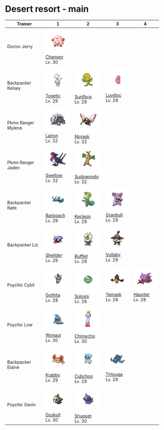 # Desert resort - main

| Trainer            | 1                                                                                                 | 2                                                                                                   | 3                                                                                                 | 4                                                                                               |
| ------------------ | ------------------------------------------------------------------------------------------------- | --------------------------------------------------------------------------------------------------- | ------------------------------------------------------------------------------------------------- | ----------------------------------------------------------------------------------------------- |
| Doctor Jerry       | ![chansey](../../img/pokemon/113.png) <br/>[Chansey](/blaze-black-wiki/pokemon/113) <br/>Lv. 30   |
| Backpacker Kelsey  | ![togetic](../../img/pokemon/176.png) <br/>[Togetic](/blaze-black-wiki/pokemon/176) <br/>Lv. 29   | ![sunflora](../../img/pokemon/192.png) <br/>[Sunflora](/blaze-black-wiki/pokemon/192) <br/>Lv. 29   | ![luvdisc](../../img/pokemon/370.png) <br/>[Luvdisc](/blaze-black-wiki/pokemon/370) <br/>Lv. 29   |
| Pkmn Ranger Mylene | ![lairon](../../img/pokemon/305.png) <br/>[Lairon](/blaze-black-wiki/pokemon/305) <br/>Lv. 32     | ![ninjask](../../img/pokemon/291.png) <br/>[Ninjask](/blaze-black-wiki/pokemon/291) <br/>Lv. 32     |
| Pkmn Ranger Jaden  | ![swellow](../../img/pokemon/277.png) <br/>[Swellow](/blaze-black-wiki/pokemon/277) <br/>Lv. 32   | ![sudowoodo](../../img/pokemon/185.png) <br/>[Sudowoodo](/blaze-black-wiki/pokemon/185) <br/>Lv. 32 |
| Backpacker Nate    | ![barboach](../../img/pokemon/339.png) <br/>[Barboach](/blaze-black-wiki/pokemon/339) <br/>Lv. 29 | ![kecleon](../../img/pokemon/352.png) <br/>[Kecleon](/blaze-black-wiki/pokemon/352) <br/>Lv. 29     | ![granbull](../../img/pokemon/210.png) <br/>[Granbull](/blaze-black-wiki/pokemon/210) <br/>Lv. 29 |
| Backpacker Liz     | ![shellder](../../img/pokemon/090.png) <br/>[Shellder](/blaze-black-wiki/pokemon/090) <br/>Lv. 29 | ![rufflet](../../img/pokemon/627.png) <br/>[Rufflet](/blaze-black-wiki/pokemon/627) <br/>Lv. 29     | ![vullaby](../../img/pokemon/629.png) <br/>[Vullaby](/blaze-black-wiki/pokemon/629) <br/>Lv. 29   |
| Psychic Cybil      | ![gothita](../../img/pokemon/574.png) <br/>[Gothita](/blaze-black-wiki/pokemon/574) <br/>Lv. 28   | ![solosis](../../img/pokemon/577.png) <br/>[Solosis](/blaze-black-wiki/pokemon/577) <br/>Lv. 28     | ![yamask](../../img/pokemon/562.png) <br/>[Yamask](/blaze-black-wiki/pokemon/562) <br/>Lv. 28     | ![haunter](../../img/pokemon/093.png) <br/>[Haunter](/blaze-black-wiki/pokemon/093) <br/>Lv. 28 |
| Psychic Low        | ![wynaut](../../img/pokemon/360.png) <br/>[Wynaut](/blaze-black-wiki/pokemon/360) <br/>Lv. 30     | ![chimecho](../../img/pokemon/358.png) <br/>[Chimecho](/blaze-black-wiki/pokemon/358) <br/>Lv. 30   |
| Backpacker Elaine  | ![krabby](../../img/pokemon/098.png) <br/>[Krabby](/blaze-black-wiki/pokemon/098) <br/>Lv. 29     | ![cubchoo](../../img/pokemon/613.png) <br/>[Cubchoo](/blaze-black-wiki/pokemon/613) <br/>Lv. 29     | ![tirtouga](../../img/pokemon/564.png) <br/>[Tirtouga](/blaze-black-wiki/pokemon/564) <br/>Lv. 29 |
| Psychic Gavin      | ![duskull](../../img/pokemon/355.png) <br/>[Duskull](/blaze-black-wiki/pokemon/355) <br/>Lv. 30   | ![shuppet](../../img/pokemon/353.png) <br/>[Shuppet](/blaze-black-wiki/pokemon/353) <br/>Lv. 30     |